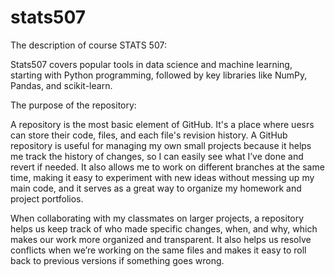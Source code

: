 # stats507 

The description of course STATS 507:

Stats507 covers popular tools in data science and machine learning, starting with Python programming, followed by key libraries like NumPy, Pandas, and scikit-learn. 

The purpose of the repository:

A repository is the most basic element of GitHub. It's a place where uesrs can store their code, files, and each file's revision history. 
A GitHub repository is useful for managing my own small projects because it helps me track the history of changes, so I can easily see what I’ve done and revert if needed. It also allows me to work on different branches at the same time, making it easy to experiment with new ideas without messing up my main code, and it serves as a great way to organize my homework and project portfolios.

When collaborating with my classmates on larger projects, a repository helps us keep track of who made specific changes, when, and why, which makes our work more organized and transparent. It also helps us resolve conflicts when we’re working on the same files and makes it easy to roll back to previous versions if something goes wrong.
